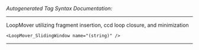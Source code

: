 _Autogenerated Tag Syntax Documentation:_

---
LoopMover utilizing fragment insertion, ccd loop closure, and minimization

```
<LoopMover_SlidingWindow name="(string)" />
```



---

